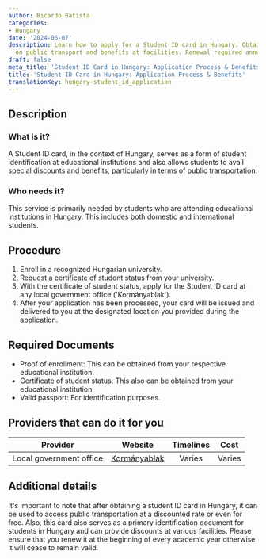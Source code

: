 ```yaml
---
author: Ricardo Batista
categories:
- Hungary
date: '2024-06-07'
description: Learn how to apply for a Student ID card in Hungary. Obtain discounts
  on public transport and benefits at facilities. Renewal required annually.
draft: false
meta_title: 'Student ID Card in Hungary: Application Process & Benefits'
title: 'Student ID Card in Hungary: Application Process & Benefits'
translationKey: hungary-student_id_application
---
```



## Description
### What is it?
A Student ID card, in the context of Hungary, serves as a form of student identification at educational institutions and also allows students to avail special discounts and benefits, particularly in terms of public transportation.

### Who needs it?
This service is primarily needed by students who are attending educational institutions in Hungary. This includes both domestic and international students.

## Procedure
1. Enroll in a recognized Hungarian university.
2. Request a certificate of student status from your university.
3. With the certificate of student status, apply for the Student ID card at any local government office ('Kormányablak'). 
4. After your application has been processed, your card will be issued and delivered to you at the designated location you provided during the application.

## Required Documents
- Proof of enrollment: This can be obtained from your respective educational institution. 
- Certificate of student status: This also can be obtained from your educational institution. 
- Valid passport: For identification purposes.

## Providers that can do it for you

| Provider                       |     Website                            |     Timelines    |       Cost      |
| ------------------------------ | -------------------------------------- |  :-------------: | :-------------: |
| Local government office        | [Kormányablak](https://kormanyablak.hu/) |      Varies      |        Varies       |

## Additional details
It's important to note that after obtaining a student ID card in Hungary, it can be used to access public transportation at a discounted rate or even for free. Also, this card also serves as a primary identification document for students in Hungary and can provide discounts at various facilities. Please ensure that you renew it at the beginning of every academic year otherwise it will cease to remain valid.
